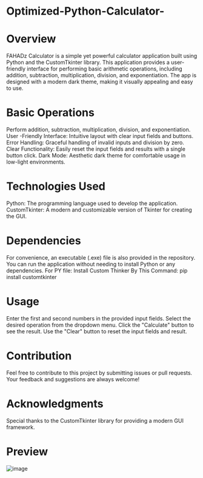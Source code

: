 # Optimized-Python-Calculator-
# Overview
FAHADz Calculator is a simple yet powerful calculator application built using Python and the CustomTkinter library. This application provides a user-friendly interface for performing basic arithmetic operations, including addition, subtraction, multiplication, division, and exponentiation. The app is designed with a modern dark theme, making it visually appealing and easy to use.

# Basic Operations 
Perform addition, subtraction, multiplication, division, and exponentiation.
User -Friendly Interface: Intuitive layout with clear input fields and buttons.
Error Handling: Graceful handling of invalid inputs and division by zero.
Clear Functionality: Easily reset the input fields and results with a single button click.
Dark Mode: Aesthetic dark theme for comfortable usage in low-light environments.

# Technologies Used
Python: The programming language used to develop the application.
CustomTkinter: A modern and customizable version of Tkinter for creating the GUI.

# Dependencies
For convenience, an executable (.exe) file is also provided in the repository. You can run the application without needing to install Python or any dependencies.
For PY file: Install Custom Thinker By This Command: pip install customtkinter

# Usage
Enter the first and second numbers in the provided input fields.
Select the desired operation from the dropdown menu.
Click the "Calculate" button to see the result.
Use the "Clear" button to reset the input fields and result.

# Contribution
Feel free to contribute to this project by submitting issues or pull requests. Your feedback and suggestions are always welcome!

# Acknowledgments
Special thanks to the CustomTkinter library for providing a modern GUI framework.

# Preview
![image](https://github.com/user-attachments/assets/2391bca4-81b4-4bfe-9e2f-b862fd6bdd35)

